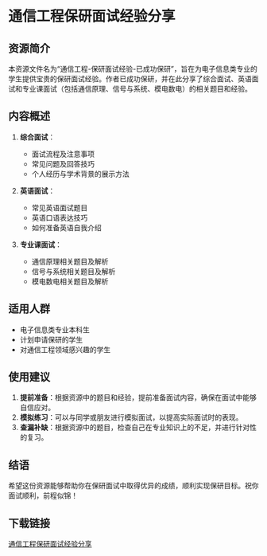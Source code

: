 # 通信工程保研面试经验分享

## 资源简介

本资源文件名为“通信工程-保研面试经验-已成功保研”，旨在为电子信息类专业的学生提供宝贵的保研面试经验。作者已成功保研，并在此分享了综合面试、英语面试和专业课面试（包括通信原理、信号与系统、模电数电）的相关题目和经验。

## 内容概述

1. **综合面试**：
   - 面试流程及注意事项
   - 常见问题及回答技巧
   - 个人经历与学术背景的展示方法

2. **英语面试**：
   - 常见英语面试题目
   - 英语口语表达技巧
   - 如何准备英语自我介绍

3. **专业课面试**：
   - 通信原理相关题目及解析
   - 信号与系统相关题目及解析
   - 模电数电相关题目及解析

## 适用人群

- 电子信息类专业本科生
- 计划申请保研的学生
- 对通信工程领域感兴趣的学生

## 使用建议

1. **提前准备**：根据资源中的题目和经验，提前准备面试内容，确保在面试中能够自信应对。
2. **模拟练习**：可以与同学或朋友进行模拟面试，以提高实际面试时的表现。
3. **查漏补缺**：根据资源中的题目，检查自己在专业知识上的不足，并进行针对性的复习。

## 结语

希望这份资源能够帮助你在保研面试中取得优异的成绩，顺利实现保研目标。祝你面试顺利，前程似锦！

## 下载链接

[通信工程保研面试经验分享](https://pan.quark.cn/s/1eea3704e544)